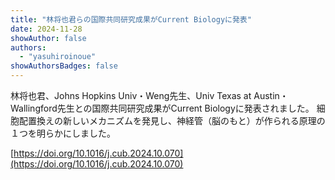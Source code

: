 ```yaml
---
title: "林将也君らの国際共同研究成果がCurrent Biologyに発表"
date: 2024-11-28
showAuthor: false
authors:
  - "yasuhiroinoue"
showAuthorsBadges: false
---
```


林将也君、Johns Hopkins Univ・Weng先生、Univ Texas at Austin・Wallingford先生との国際共同研究成果がCurrent Biologyに発表されました。
細胞配置換えの新しいメカニズムを発見し、神経管（脳のもと）が作られる原理の１つを明らかにしました。

[https://doi.org/10.1016/j.cub.2024.10.070](https://doi.org/10.1016/j.cub.2024.10.070)
